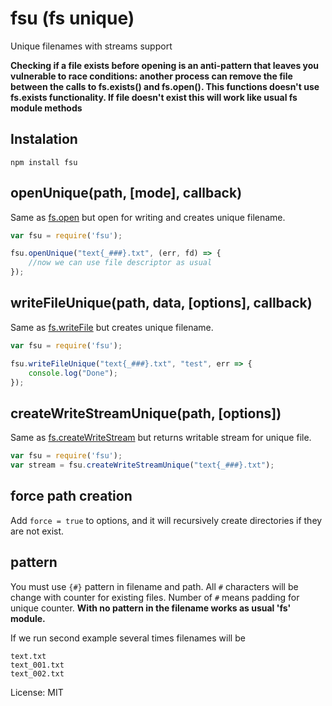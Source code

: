 # fsu (fs unique)
Unique filenames with streams support

**Checking if a file exists before opening is an anti-pattern that leaves you vulnerable to race conditions: another process can remove the file between the calls to fs.exists() and fs.open(). This functions doesn't use fs.exists functionality. If file doesn't exist this will work like usual fs module methods**

## Instalation
`npm install fsu`

## openUnique(path, [mode], callback)
Same as [fs.open](http://nodejs.org/api/fs.html#fs_fs_open_path_flags_mode_callback) but open for writing and creates unique filename.

```js
var fsu = require('fsu');

fsu.openUnique("text{_###}.txt", (err, fd) => {
    //now we can use file descriptor as usual
});
```

## writeFileUnique(path, data, [options], callback)
Same as [fs.writeFile](http://nodejs.org/api/fs.html#fs_fs_writefile_filename_data_options_callback) but creates unique filename.

```js
var fsu = require('fsu');

fsu.writeFileUnique("text{_###}.txt", "test", err => {
    console.log("Done");
});
```

## createWriteStreamUnique(path, [options])
Same as [fs.createWriteStream](https://nodejs.org/api/fs.html#fs_fs_createwritestream_path_options) but returns writable stream for unique file.

```js
var fsu = require('fsu');
var stream = fsu.createWriteStreamUnique("text{_###}.txt");
```

## force path creation
Add `force = true` to options, and it will recursively create directories if they are not exist.

## pattern
You must use `{#}` pattern in filename and path. All `#` characters will be change with counter for existing files. Number of `#` means padding for unique counter. **With no pattern in the filename works as usual 'fs' module.**

If we run second example several times filenames will be
```
text.txt
text_001.txt
text_002.txt
```


License: MIT
